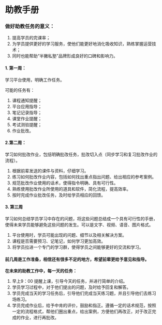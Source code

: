 # 助教手册

### 做好助教任务的意义：
1. 提高学员的完课率；
2. 为学员提供更好的学习服务，使他们能更好地消化吸收知识，熟练掌握运营技术；
3. 同时也能帮助“半撇私塾”品牌形成良好的口碑和影响力。

#### 1. 第一周：

学习平台使用，明确工作任务。

可能的任务有：
1. 课程通知提醒；
2. 平台应用指导；
3. 笔记记录指导；
4. 课堂作业提醒；
5. 考试测验提醒；
6. 作业批改。


#### 2.第二周：

学习如何批改作业，包括明确批改任务，批改切入点（同步学习和复习批改作业的流程）。
1. 根据前辈发送的课件与资料，仔细学习。
2. 练习如何批改作业内容，包括如何找出重点指出问题、给出相应的参考案例。
3. 规范批改作业使用的话术，使得指令明确、具有可行性。
4. 熟练使用批改作业所使用的道具和软件，简化流程，提高效率。
5. 按时完成作业批改任务，及时给学员相应的回馈。

#### 3. 第三周

学习如何总结学员学习中存在的问题，将这些问题总结成一个具有可行性的手册，使得未来学员能够避免这些问题的发生。可以是文字、视频、语音、图片格式。
1. 平台使用时，学员可能出现的问题、细节以及相关解决方案。
2. 课程是否需要预习、记笔记，如何学习更加高效。
3. 将学员拉进一个专门的学习群，使得学员之间能够更好的交流和学习。

#### 前几周是工作准备，相信还有很多不足的地方，希望前辈更给予意见和指导。

**在未来的助教工作中，每一天的任务：**

1. 早上9：00 提醒上课，引导今天的任务，并进行简单的介绍。
2. 学员学习过程中，对于他们提出的问题，及时给予回复和解答。
3. 学员完成当天的学习任务后，引导他们完成当天练习题，并且引导他们去练习场练习。
4. 学员完成作业后，给予中肯的评价，鼓励和指正。遵循一定的话术规范，按照一定的流程格式，帮他们圈出重点，给出案例，方便他们再改正，对于改正完成的作业，进行再批改。




